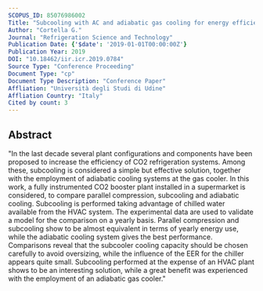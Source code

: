 ```yaml
---
SCOPUS_ID: 85076986002
Title: "Subcooling with AC and adiabatic gas cooling for energy efficiency improvement: Field tests and modelling of CO2 booster systems"
Author: "Cortella G."
Journal: "Refrigeration Science and Technology"
Publication Date: {'$date': '2019-01-01T00:00:00Z'}
Publication Year: 2019
DOI: "10.18462/iir.icr.2019.0784"
Source Type: "Conference Proceeding"
Document Type: "cp"
Document Type Description: "Conference Paper"
Affliation: "Università degli Studi di Udine"
Affliation Country: "Italy"
Cited by count: 3
---
```


## Abstract
"In the last decade several plant configurations and components have been proposed to increase the efficiency of CO2 refrigeration systems. Among these, subcooling is considered a simple but effective solution, together with the employment of adiabatic cooling systems at the gas cooler. In this work, a fully instrumented CO2 booster plant installed in a supermarket is considered, to compare parallel compression, subcooling and adiabatic cooling. Subcooling is performed taking advantage of chilled water available from the HVAC system. The experimental data are used to validate a model for the comparison on a yearly basis. Parallel compression and subcooling show to be almost equivalent in terms of yearly energy use, while the adiabatic cooling system gives the best performance. Comparisons reveal that the subcooler cooling capacity should be chosen carefully to avoid oversizing, while the influence of the EER for the chiller appears quite small. Subcooling performed at the expense of an HVAC plant shows to be an interesting solution, while a great benefit was experienced with the employment of an adiabatic gas cooler."
